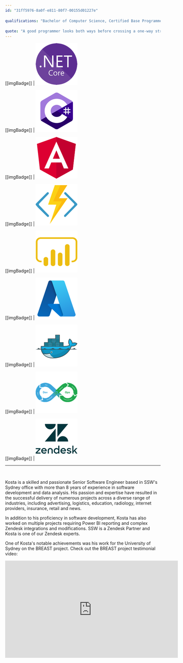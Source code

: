 ```yaml
---
id: "31ff5976-8a0f-e811-80f7-00155d01227e"

qualifications: "Bachelor of Computer Science, Certified Base Programmer for SAS 9"

quote: "A good programmer looks both ways before crossing a one-way street"
---
```


[[imgBadge]]
| ![dotnetcore.png](../badges/Developer-dotnet-core.png)

[[imgBadge]]
| ![c-sharp.png](../badges/Developer-c-sharp.png)

[[imgBadge]]
| ![angular.png](../badges/Developer-angular.png)

[[imgBadge]]
| ![function.png](../badges/Developer-azure-function.png)

[[imgBadge]]
| ![powerbi.png](../badges/Business-microsoft-dynamics-powerbi.png)

[[imgBadge]]
| ![azure.png](../badges/Business-microsoft-azure.png)

[[imgBadge]]
| ![docker.png](../badges/Developer-docker.png)

[[imgBadge]]
| ![devops.png](../badges/Developer-devops.png)

[[imgBadge]]
| ![zendesk.png](../badges/Business-zendesk.png)

---

<br/>

Kosta is a skilled and passionate Senior Software Engineer based in SSW's Sydney office with more than 8 years of experience in software development and data analysis. His passion and expertise have resulted in the successful delivery of numerous projects across a diverse range of industries, including advertising, logistics, education, radiology, internet providers, insurance, retail and news.

In addition to his proficiency in software development, Kosta has also worked on multiple projects requiring Power BI reporting and complex Zendesk integrations and modifications. SSW is a Zendesk Partner and Kosta is one of our Zendesk experts.

One of Kosta's notable achievements was his work for the University of Sydney on the BREAST project. Check out the BREAST project testimonial video:

<iframe width="560" height="315" src="https://www.youtube.com/embed/rf7zzTMeTf4" frameborder="0"></iframe>